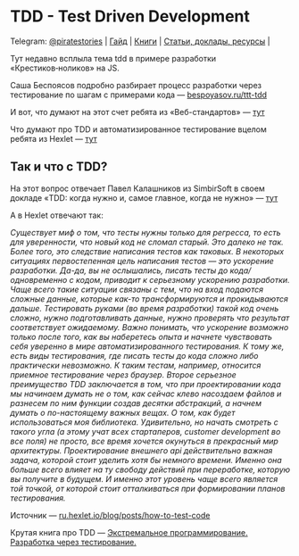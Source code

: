 # TDD - Test Driven Development

Telegram: [@piratestories](https://t.me/piratestories)
| [Гайд](https://github.com/kakoi-to-pirat/web-developer-on-linux/blob/master/README.md) | [Книги](https://github.com/kakoi-to-pirat/web-developer-on-linux/blob/master/books.md) | [Статьи, доклады, ресурсы](https://github.com/kakoi-to-pirat/web-developer-on-linux/blob/master/reports.md) |

Тут недавно всплыла тема tdd в примере разработки «Крестиков‑ноликов» на JS.

Саша Беспоясов подробно разбирает процесс разработки через тестирование по шагам с примерами кода — [bespoyasov.ru/ttt-tdd](https://bespoyasov.ru/ttt-tdd/)

И вот, что думают на этот счет ребята из «Веб-стандартов» — [тут](https://www.youtube.com/watch?v=VTBbtg9Sl3Y&t=761s)

Что думают про TDD и автоматизированное тестирование вцелом ребята из Hexlet — [тут](https://www.youtube.com/watch?v=DqOnfQ4Ad5s)

## Так и что с TDD?

На этот вопрос отвечает Павел Калашников из SimbirSoft в своем докладе «TDD: когда нужно и, самое главное, когда не нужно» — [тут](https://www.youtube.com/watch?v=QT1yDL-L0t4)

А в Hexlet отвечают так:

_Существует миф о том, что тесты нужны только для регресса, то есть для уверенности, что новый код не сломал старый. Это далеко не так. Более того, это следствие написания тестов как таковых. В некоторых ситуациях первостепенная цель написания тестов — это ускорение разработки. Да-да, вы не ослышались, писать тесты до кода/одновременно с кодом, приводит к серьезному ускорению разработки. Чаще всего такие ситуации связаны с тем, что на вход подаются сложные данные, которые как-то трансформируются и прокидываются дальше. Тестировать руками (во время разработки) такой код очень сложно, нужно подготавливать данные, нужно проверять что результат соответствует ожидаемому. Важно понимать, что ускорение возможно только после того, как вы наберетесь опыта и начнете чувствовать себя уверенно в мире автоматизированного тестирования. К тому же, есть виды тестирования, где писать тесты до кода сложно либо практически невозможно. К таким тестам, например, относится приемное тестирование через браузер. Второе серьезное преимущество TDD заключается в том, что при проектировании кода мы начинаем думать не о том, как сейчас клево насоздаем файлов и разнесем по ним функции создав десятки абстракций, а начнем думать о по-настоящему важных вещах. О том, как будет использоваться моя библиотека. Удивительно, но начать смотреть с такого угла (а этому учат всех стартаперов, customer development во все поля) не просто, все время хочется окунуться в прекрасный мир архитектуры. Проектирование внешнего api действительно важная задача, которой стоит уделить хотя бы немного времени. Именно она больше всего влияет на ту свободу действий при переработке, которую вы получите в будущем. И именно этот уровень чаще всего является той точкой, от которой стоит отталкиваться при формировании планов тестирования._

Источник — [ru.hexlet.io/blog/posts/how-to-test-code](http://ru.hexlet.io/blog/posts/how-to-test-code)

Крутая книга про TDD — [Экстремальное программирование. Разработка через тестирование.](https://www.ozon.ru/context/detail/id/140489225/?gclid=CjwKCAjwk9HWBRApEiwA6mKWaVEfHyeasycJ0AJYP1Ir73_rpQHmQSznylr0zRO8ElASSYszCbNwsBoCkwIQAvD_BwE&gclsrc=aw.ds&dclid=CPu08vDJvtoCFUKFGQodNY4Hmg)
